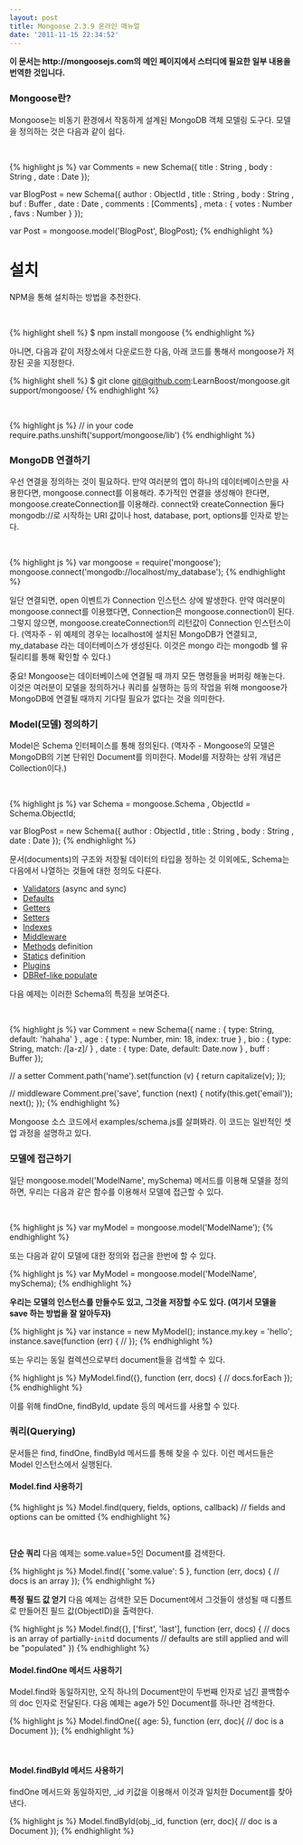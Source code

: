 ```yaml
---
layout: post
title: Mongoose 2.3.9 온라인 매뉴얼
date: '2011-11-15 22:34:52'
---
```


<p><strong>이 문서는 http://mongoosejs.com의 메인 페이지에서 스터디에 필요한 일부 내용을 번역한 것입니다.</strong></p>
<h3>Mongoose란?</h3>
<p>Mongoose는 비동기 환경에서 작동하게 설계된 MongoDB 객체 모델링 도구다. 모델을 정의하는 것은 다음과 같이 쉽다.</p>
<p> </p>

{% highlight js %}
var Comments = new Schema({
  title     : String
  , body      : String
  , date      : Date
});

var BlogPost = new Schema({
  author    : ObjectId
  , title     : String
  , body      : String
  , buf       : Buffer
  , date      : Date
  , comments  : [Comments]
  , meta      : {
    votes : Number
    , favs  : Number
  }
});

var Post = mongoose.model('BlogPost', BlogPost);
{% endhighlight %}

<h1>설치</h1>
<p>NPM을 통해 설치하는 방법을 추천한다.</p>
<p> </p>

{% highlight shell %}
$ npm install mongoose
{% endhighlight %}

<p>아니면, 다음과 같이 저장소에서 다운로드한 다음, 아래 코드를 통해서 mongoose가 저장된 곳을 지정한다.</p>

{% highlight shell %}
$ git clone git@github.com:LearnBoost/mongoose.git support/mongoose/
{% endhighlight %}

<p> </p>

{% highlight js %}
// in your code
require.paths.unshift('support/mongoose/lib')
{% endhighlight %}

<h3>MongoDB 연결하기</h3>
<p>우선 연결을 정의하는 것이 필요하다. 만약 여러분의 앱이 하나의 데이터베이스만을 사용한다면, mongoose.connect를 이용해라. 추가적인 연결을 생성해야 한다면, mongoose.createConnection를 이용해라. connect와 createConnection 둘다 mongodb://로 시작하는 URI 값이나 host, database, port, options를 인자로 받는다.</p>
<p> </p>

{% highlight js %}
var mongoose = require('mongoose');
mongoose.connect('mongodb://localhost/my_database');
{% endhighlight %}

<p>일단 연결되면, open 이벤트가 Connection 인스턴스 상에 발생한다. 만약 여러분이 mongoose.connect를 이용했다면, Connection은 mongoose.connection이 된다. 그렇지 않으면, mongoose.createConnection의 리턴값이 Connection 인스턴스이다. (역자주 - 위 예제의 경우는 localhost에 설치된 MongoDB가 연결되고, my_database 라는 데이터베이스가 생성된다. 이것은 mongo 라는 mongodb 쉘 유틸리티를 통해 확인할 수 있다.)</p>
<p>중요! Mongoose는 데이터베이스에 연결될 때 까지 모든 명령들을 버퍼링 해놓는다. 이것은 여러분이 모델을 정의하거나 쿼리를 실행하는 등의 작업을 위해 mongoose가 MongoDB에 연결될 때까지 기다릴 필요가 없다는 것을 의미한다.</p>
<h3>Model(모델) 정의하기</h3>
<p>Model은 Schema 인터페이스를 통해 정의된다. (역자주 - Mongoose의 모델은 MongoDB의 기본 단위인 Document를 의미한다. Model를 저장하는 상위 개념은 Collection이다.)</p>
<p> </p>

{% highlight js %}
var Schema = mongoose.Schema   , ObjectId = Schema.ObjectId;

var BlogPost = new Schema({
  author    : ObjectId
  , title     : String
  , body      : String
  , date      : Date
});
{% endhighlight %}

<p>문서(documents)의 구조와 저장될 데이터의 타입을 정하는 것 이외에도, Schema는 다음에서 나열하는 것들에 대한 정의도 다룬다.</p>
<ul>
<li><a href="http://mongoosejs.com/docs/validation.html">Validators</a> (async and sync)</li>
<li><a href="http://mongoosejs.com/docs/schematypes.html">Defaults</a></li>
<li><a href="http://mongoosejs.com/docs/getters-setters.html">Getters</a></li>
<li><a href="http://mongoosejs.com/docs/getters-setters.html">Setters</a></li>
<li><a href="http://mongoosejs.com/docs/indexes.html">Indexes</a></li>
<li><a href="http://mongoosejs.com/docs/middleware.html">Middleware</a></li>
<li><a href="http://mongoosejs.com/docs/methods-statics.html">Methods</a> definition</li>
<li><a href="http://mongoosejs.com/docs/methods-statics.html">Statics</a> definition</li>
<li><a href="http://mongoosejs.com/docs/plugins.html">Plugins</a></li>
<li><a href="http://mongoosejs.com/docs/populate.html">DBRef-like populate</a></li>
</ul>
<p>다음 예제는 이러한 Schema의 특징을 보여준다.</p>
<p> </p>

{% highlight js %}
var Comment = new Schema({
  name  :  { type: String, default: 'hahaha' }
  , age   :  { type: Number, min: 18, index: true }
  , bio   :  { type: String, match: /[a-z]/ }
  , date  :  { type: Date, default: Date.now }
  , buff  :  Buffer
});

// a setter
Comment.path('name').set(function (v) {
  return capitalize(v);
});

// middleware
Comment.pre('save', function (next) {
  notify(this.get('email'));
  next();
});
{% endhighlight %}

<p>Mongoose 소스 코드에서 examples/schema.js를 살펴봐라. 이 코드는 일반적인 셋업 과정을 설명하고 있다.</p>
<h3>모델에 접근하기</h3>
<p>일단 mongoose.model('ModelName', mySchema) 메서드를 이용해 모델을 정의하면, 우리는 다음과 같은 함수를 이용해서 모델에 접근할 수 있다.</p>
<p> </p>

{% highlight js %}
var myModel = mongoose.model('ModelName');
{% endhighlight %}

<p>또는 다음과 같이 모델에 대한 정의와 접근을 한번에 할 수 있다.</p>

{% highlight js %}
var MyModel = mongoose.model('ModelName', mySchema);
{% endhighlight %}

<p><strong>우리는 모델의 인스턴스를 만들수도 있고, 그것을 저장할 수도 있다. (여기서 모델을 save 하는 방법을 잘 알아두자) </strong></p>

{% highlight js %}
var instance = new MyModel();
instance.my.key = 'hello';
instance.save(function (err) {   // });
{% endhighlight %}

<p>또는 우리는 동일 컬렉션으로부터 document들을 검색할 수 있다.</p>

{% highlight js %}
MyModel.find({}, function (err, docs) {   // docs.forEach });
{% endhighlight %}

<p>이를 위해 findOne, findById, update 등의 메서드를 사용할 수 있다.</p>
<h3>쿼리(Querying)</h3>
<p>문서들은 find, findOne, findById 메서드를 통해 찾을 수 있다. 이런 메서드들은 Model 인스턴스에서 실행된다.</p>
<h4>Model.find 사용하기</h4>

{% highlight js %}
Model.find(query, fields, options, callback) // fields and options can be omitted
{% endhighlight %}

<p> </p>
<p><strong>단순 쿼리</strong> 다음 예제는 some.value=5인 Document를 검색한다.</p>

{% highlight js %}
Model.find({ 'some.value': 5 }, function (err, docs) {
// docs is an array
});
{% endhighlight %}

<p><strong>특정 필드 값 얻기</strong> 다음 예제는 검색한 모든 Document에서 그것들이 생성될 때 디폴트로 만들어진 필드 값(ObjectID)을 출력한다.</p>

{% highlight js %}
Model.find({}, ['first', 'last'], function (err, docs) {
// docs is an array of partially-`init`d documents
// defaults are still applied and will be "populated"
})
{% endhighlight %}

<h4>Model.findOne 메서드 사용하기</h4>
<p>Model.find와 동일하지만, 오직 하나의 Document만이 두번째 인자로 넘긴 콜백함수의 doc 인자로 전달된다. 다음 예제는 age가 5인 Document를 하나만 검색한다.</p>

{% highlight js %}
Model.findOne({ age: 5}, function (err, doc){   // doc is a Document });
{% endhighlight %}

<p> </p>
<h4>Model.findById 메서드 사용하기</h4>
<p>findOne 메서드와 동일하지만, _id 키값을 이용해서 이것과 일치한 Document를 찾아낸다.</p>

{% highlight js %}
Model.findById(obj._id, function (err, doc){   // doc is a Document });
{% endhighlight %}

<p> </p>
